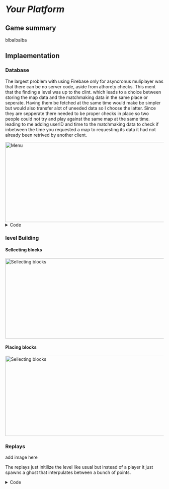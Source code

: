 # *Your Platform*
## Game summary
blbalbalba

## Implaementation

### Database
The largest problem with using Firebase only for asyncronus muliplayer was that there can be no server code, aside from athorety checks. This ment that the finding a level was up to the clint. which leads to a choice between storing the map data and the matchmaking data in the same place or seperate. Having them be fetched at the same time would make be simpler but would also transfer alot of uneeded data so I choose the latter. Since they are sepperate there needed to be proper checks in place so two people could not try and play against the same map at the same time. leading to me adding userID and time to the matchmaking data to check if inbetween the time you requested a map to requesting its data it had not already been retrived by another client.

<img width="546" height="254" alt="Menu" src="https://github.com/user-attachments/assets/10b8009f-8223-4361-89d8-1eea64d2d7e7" /> 

 <Details>
 <summary> Code </summary>

```cs

```

 </Details>

### level Building


#### Sellecting blocks
<img width="546" height="254" alt="Sellecting blocks" src="https://github.com/user-attachments/assets/6a5d2511-419d-426d-af60-2f79ccc70dbe" />

#### Placing blocks
<img width="546" height="254" alt="Sellecting blocks" src="https://github.com/user-attachments/assets/58b67f38-4d8a-4550-8c17-8cc8a1a9a170" />

### Replays
add image here

The replays just initilize the level like usual but instead of a player it just spawns a ghost that interpulates between a bunch of points.
 <Details>
 <summary> Code </summary>

```cs

```

 </Details>
